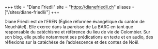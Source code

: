 +++
title = "Diane Friedli"
site = "https://dianefriedli.ch"
aliases = ["/sites/diane-friedli/"]
+++

Diane Friedli est de l’EREN (Église réformée évangélique du canton de Neuchâtel). Elle exerce dans la paroisse de La BARC en tant que responsable du catéchisme et référence du lieu de vie de Colombier. Sur son blog, elle publie notamment ses prédications en texte et en audio, des réflexions sur la catéchèse de l’adolescence et des contes de Noël. 

